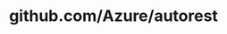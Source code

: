 ---
layout: post
title: github.com/Azure/autorest
categories: link
tags: [انگلیسی, گیت‌هاب, برنامه‌نویسی]
---